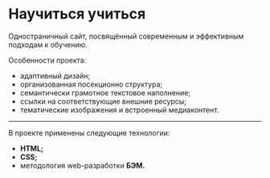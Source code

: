 # Научиться учиться

Одностраничный сайт, посвящённый современным и эффективным подходам к обучению.

Особенности проекта:
- адаптивный дизайн;
- организованная посекционно структура;
- семантически грамотное текстовое наполнение;
- ссылки на соответствующие внешние ресурсы;
- тематические изображения и встроенный медиаконтент.

***

В проекте применены следующие технологии:
- **HTML;**
- **CSS;**
- методология web-разработки **БЭМ.**